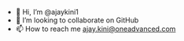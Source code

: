 - 👋 Hi, I’m @ajaykini1
- 💞️ I’m looking to collaborate on GitHub
- 📫 How to reach me ajay.kini@oneadvanced.com

<!---
ajaykini1/ajaykini1 is a ✨ special ✨ repository because its `README.md` (this file) appears on your GitHub profile.
You can click the Preview link to take a look at your changes.
--->
